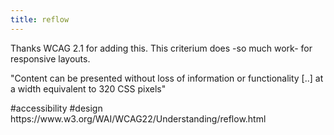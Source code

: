 ```yaml
---
title: reflow
---
```


Thanks WCAG 2.1 for adding this. This criterium does -so much work- for responsive layouts.

"Content can be presented without loss of information or functionality \[..] at a width equivalent to 320 CSS pixels"

\#accessibility #design
https\://www\.w3.org/WAI/WCAG22/Understanding/reflow\.html
